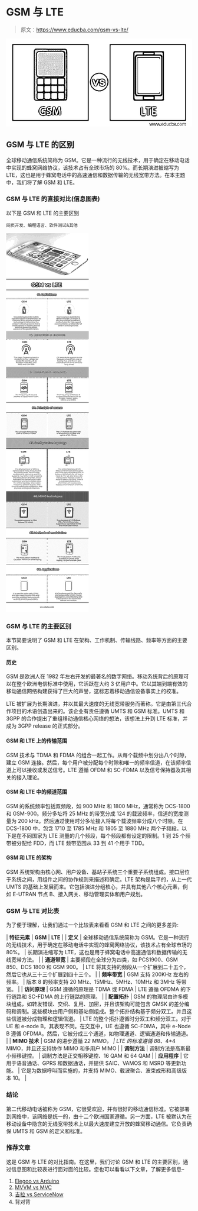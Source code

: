 # GSM 与 LTE

> 原文：<https://www.educba.com/gsm-vs-lte/>

![GSM-vs-LTE](img/fc2dda199730eb871d3da760ec79ef45.png)



## GSM 与 LTE 的区别

全球移动通信系统简称为 GSM。它是一种流行的无线技术，用于确定在移动电话中实现的蜂窝网络协议，该技术占有全球市场的 80%。而长期演进被缩写为 LTE，这也是用于蜂窝电话中的高速通信和数据传输的无线宽带方法。在本主题中，我们将了解 GSM 和 LTE。

### GSM 与 LTE 的直接对比(信息图表)

以下是 GSM 和 LTE 的主要区别

<small>网页开发、编程语言、软件测试&其他</small>

![GSM vs LTE info](img/ea15d43e5ed82bd579dd91a025ea4097.png)



### GSM 与 LTE 的主要区别

本节简要说明了 GSM 和 LTE 在架构、工作机制、传输线路、频率等方面的主要区别。

#### 历史

GSM 是欧洲人在 1982 年左右开发的最著名的数字网络。移动系统背后的原理可以在整个欧洲电信标准中使用，它活跃在大约 3 亿用户中。它以其端到端有效的移动通信网络构建获得了巨大的声誉，这标志着移动通信设备事实上的校准。

LTE 被扩展为长期演进，并以其最大速度的无线宽带服务而著称。它是由第三代合作项目的术语创造出来的。该企业有责任遵循 UMTS 和 GSM 标准。UMTS 和 3GPP 的合作提出了重组移动通信核心网络的想法，该想法上升到 LTE 标准，并成为 3GPP release 的正式部分。

#### GSM 和 LTE 上的传输范围

GSM 技术与 TDMA 和 FDMA 的组合一起工作。从每个载频中划分出八个时隙，建立 GSM 连接。然后，每个用户被分配每个时隙和唯一的频率信道，在该频率信道上可以接收或发送信号。LTE 遵循 OFDM 和 SC-FDMA 以及信号保持器及其相关的接入理论。

#### GSM 和 LTE 中的频道范围

GSM 的系统频率包括双频段，如 900 MHz 和 1800 MHz，通常称为 DCS-1800 和 GSM-900。频分多址将 25 MHz 的带宽分成 124 的载波频率，信道的宽度测量为 200 kHz。然后通过使用时分多址接入将每个载波频率分成八个时隙。在 DCS-1800 中，包含 1710 至 1785 MHz 和 1805 至 1880 MHz 两个子频段。以下是在不同国家为 LTE 测量的几个频段，每个频段都有设定的限制。1 到 25 个频带被分配给 FDD，而 LTE 频带范围从 33 到 41 个用于 TDD。

#### GSM 和 LTE 的架构

GSM 系统架构由核心网、用户设备、基站子系统三个重要子系统组成。接口层位于系统之间，用组件之间的协作规则来描述和确定。LTE 架构是扁平的，从上一代 UMTS 的基础上发展而来。它包括演进分组核心，并具有其他八个核心元素，例如 E-UTRAN 节点 B、接入网关、移动管理实体和用户规划。

### GSM 与 LTE 对比表

为了便于理解，让我们通过一个比较表来看看 GSM 和 LTE 之间的更多差异:

| **特征元素** | **GSM** | **LTE** |
| **定义** | 全球移动通信系统简称为 GSM。它是一种流行的无线技术，用于确定在移动电话中实现的蜂窝网络协议，该技术占有全球市场的 80%。 | 长期演进缩写为 LTE，这也是用于蜂窝电话中高速通信和数据传输的无线宽带方法。 |
| **通道带宽** | 主要频段在全球分为四类，如 PCS1900、GSM 850、DCS 1800 和 GSM 900。 | LTE 将其支持的频段从一个扩展到二十五个，然后它也从三十三个扩展到四十三个。 |
| **频率带宽** | GSM 支持 200KHz 左右的频率。 | 版本 8 的频率支持 20 MHz、15MHz、5MHz、10MHz 和 3MHz 等带宽。 |
| **访问原理** | GSM 遵循的原理是 TDMA 或 FDMA | LTE 遵循 OFDMA 的下行链路和 SC-FDMA 的上行链路的原理。 |
| **配置拓扑** | GSM 的物理层由许多模块组成，如转发错误、交织、复用、加密，并且该架构可能包含 GMSK 的差分编码和调制。这些模块由用户侧和基站侧组成。整个拓扑结构基于频分双工。并且这些信道被分成物理和逻辑信道。 | LTE 的整个拓扑遵循时分双工和频分双工。对于 UE 和 e-node B，其表现不同。在交互中，UE 也遵循 SC-FDMA，其中 e-Node B 遵循 OFDMA。然后，它被分成三个通道，如物理通道、逻辑通道和传输通道。 |
| **MIMO 技术** | GSM 的进步遵循 2*2 MIMO。 | LTE 的标准遵循 8*8、4*4 MIMO，并且还支持协作 MIMO 和多用户 MIMO |
| **调制方法** | 调制方法是高斯最小频移键控。 | 调制方法是正交相移键控、16 QAM 和 64 QAM |
| **应用程序** | 它用于语音通话、GPRS 和数据通话，并提供 SAIC、VAMOS 和 MSRD 等更新功能。 | 它是为数据呼叫而实施的，并支持 MIMO、载波聚合、波束成形和高级版本 10。 |

### 结论

第二代移动电话被称为 GSM，它很受欢迎，并有很好的移动通信标准。它被部署到网络中，该网络是统一的，由十二个欧洲国家遵循。另一方面，LTE 被默认为在移动设备中隐含的无线宽带技术上以最大速度建立开放的蜂窝移动通信。它负责确保 UMTS 和 GSM 的定义和标准。

### 推荐文章

这是 GSM 与 LTE 的对比指南。在这里，我们讨论 GSM 和 LTE 的主要区别，通过信息图和比较表进行面对面的比较。您也可以看看以下文章，了解更多信息–

1.  [Elegoo vs Arduino](https://www.educba.com/elegoo-vs-arduino/)
2.  [MVVM vs MVC](https://www.educba.com/mvvm-vs-mvc/)
3.  [吉拉 vs ServiceNow](https://www.educba.com/jira-vs-servicenow/)
4.  背对背





